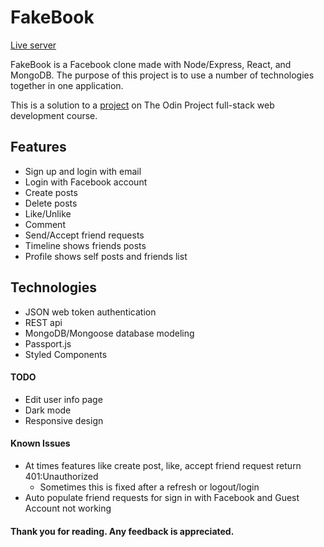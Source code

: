 # FakeBook

[Live server](https://chrisnotthere.github.io/fakebook)

FakeBook is a Facebook clone made with Node/Express, React, and MongoDB. The purpose of this project is to use a number of technologies together in one application.

This is a solution to a [project](https://www.theodinproject.com/paths/full-stack-javascript/courses/nodejs/lessons/odin-book) on The Odin Project full-stack web development course.

## Features ##
* Sign up and login with email
* Login with Facebook account
* Create posts
* Delete posts
* Like/Unlike
* Comment
* Send/Accept friend requests
* Timeline shows friends posts
* Profile shows self posts and friends list

## Technologies ##
* JSON web token authentication
* REST api
* MongoDB/Mongoose database modeling
* Passport.js
* Styled Components


#### TODO ####
* Edit user info page
* Dark mode
* Responsive design

#### Known Issues ####
* At times features like create post, like, accept friend request return 401:Unauthorized
  * Sometimes this is fixed after a refresh or logout/login
* Auto populate friend requests for sign in with Facebook and Guest Account not working

#### Thank you for reading. Any feedback is appreciated. ####
